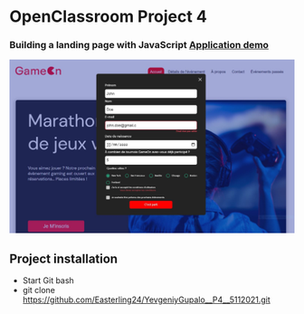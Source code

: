 # OpenClassroom Project 4

### Building a landing page with JavaScript [Application demo](https://easterling24.github.io/YevgeniyGupalo__P4__5112021/)
![Screenshot](Screen-P4.JPG)

## Project installation

* Start Git bash
* git clone https://github.com/Easterling24/YevgeniyGupalo__P4__5112021.git
